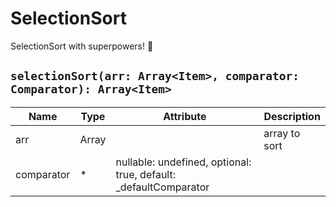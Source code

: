 # SelectionSort

SelectionSort with superpowers! 💪

## `selectionSort(arr: Array<Item>, comparator: Comparator): Array<Item>`

| Name       | Type        | Attribute                                                         | Description   |
| ---------- | ----------- | ----------------------------------------------------------------- | ------------- |
| arr        | Array<Item> |                                                                   | array to sort |
| comparator | \*          | nullable: undefined, optional: true, default: \_defaultComparator |

